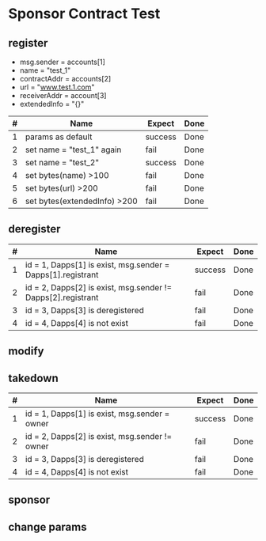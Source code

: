 # Sponsor Contract Test

## register
+ msg.sender = accounts[1]
+ name = "test_1"
+ contractAddr = accounts[2]
+ url = "www.test.1.com"
+ receiverAddr = account[3]
+ extendedInfo = "{}"


|#|Name|Expect|Done|
|---|----|------|---|
|1|params as default| success |Done|
|2|set name = "test_1" again|fail|Done|
|3|set name = "test_2"|success|Done|
|4|set bytes(name) >100 |fail|Done|
|5|set bytes(url) >200 | fail|Done|
|6|set bytes(extendedInfo) >200 | fail|Done|


## deregister

|#|Name|Expect|Done|
|---|----|------|---|
|1|id = 1, Dapps[1] is exist, msg.sender = Dapps[1].registrant| success |Done|
|2|id = 2, Dapps[2] is exist, msg.sender != Dapps[2].registrant|fail|Done|
|3|id = 3, Dapps[3] is deregistered|fail|Done|
|4|id = 4, Dapps[4] is not exist |fail|Done|


## modify

## takedown
|#|Name|Expect|Done|
|---|----|------|---|
|1|id = 1, Dapps[1] is exist, msg.sender = owner| success |Done|
|2|id = 2, Dapps[2] is exist, msg.sender != owner|fail|Done|
|3|id = 3, Dapps[3] is deregistered|fail|Done|
|4|id = 4, Dapps[4] is not exist |fail|Done|



## sponsor

## change params


